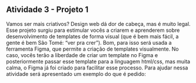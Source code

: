 <h2> Atividade 3 - Projeto 1</h2>

<p> Vamos ser mais criativos? Design web dá dor de cabeça, mas é muito legal. Esse
projeto surgiu para estimular vocês a criarem e aprenderem sobre desenvolvimento de
templates de forma visual (que é bem mais fácil, a gente é bem São Tomé: “ver pra
crer”). Bom, para isso será usada a ferramenta Figma, que permite a criação de
templates visualmente. No caso, vocês terão a liberdade de criar um template no Figma
e posteriormente passar esse template para a linguagem html/css, mas muita calma, o
Figma já foi criado para facilitar esse processo. Para ajudar nessa atividade será
apresentado um exemplo do que é pedido:
</p>
